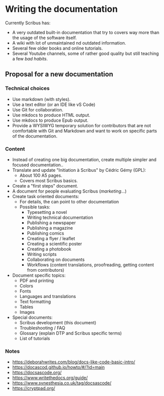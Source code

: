# Writing the documentation

Currently Scribus has:

- A very outdated built-in documentation that try to covers way more than the usage of the software itself.
- A wiki with lot of unmaintained nd outdated information.
- Several few older books and online tutorials.
- Several Youtube channels, some of rather good quality but still teaching a few _bad habits_.

## Proposal for a new documentation

### Technical choices

- Use markdown (with styles).
- Use a text editor (or an IDE like vS Code)
- Use Git for collaboration.
- Use mkdocs to produce HTML output.
- Use mkdocs to produce Epub output.
- Provide a WYSIWYG temporary solution for contributors that are not comfortable with Git and Markdown and want to work on specific parts of the documentation.

### Content

- Instead of creating one big documentation, create multiple simpler and focused documentation..
- Translate and update "Initiation à Scribus" by Cédric Gémy (GPL):
  - About 100 A5 pages.
  - Covers most Scribus basics.
- Create a "first steps" document.
- A document for people evaluating Scribus (_marketing_...)
- Create task oriented documents:
  - For details, the can point to other documentation
  - Possible tasks:
    - Typesetting a novel
    - Writing technical documentation
    - Publishing a newspaper
    - Publishing a magazine
    - Publishing comics
    - Creating a flyer / leaflet
    - Creating a scientific poster
    - Creating a photobook
    - Writing scripts
    - Collaborating on documents
    - Workflows (content translations, proofreading, getting content from contributors)
- Document specific topics:
  - PDF and printing
  - Colors
  - Fonts
  - Languages and translations
  - Text formatting
  - Tables
  - Images
- Special documents:
  - Scribus development (this document)
  - Troubleshooting / FAQ
  - Glossary (explain DTP and Scribus specific terms)
  - List of tutorials

### Notes

- https://deborahwrites.com/blog/docs-like-code-basic-intro/
- https://docascod.github.io/howto/#/?id=main
- https://docsascode.org/
- https://www.writethedocs.org/guide/
- https://www.synesthesia.co.uk/tag/docsascode/
- https://cryptpad.org/

